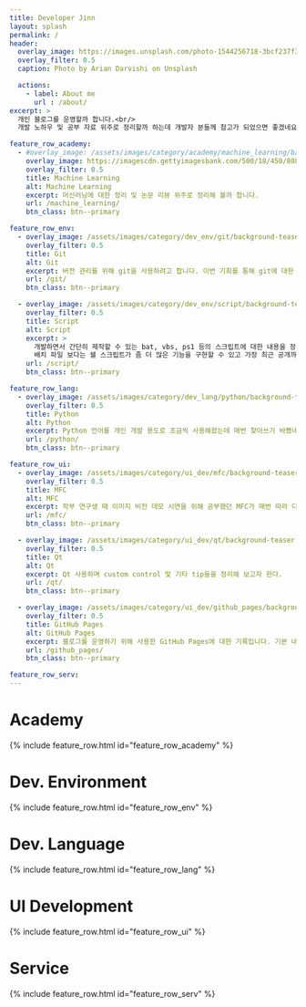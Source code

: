 ```yaml
---
title: Developer Jinn
layout: splash
permalink: /
header:
  overlay_image: https://images.unsplash.com/photo-1544256718-3bcf237f3974?ixlib=rb-1.2.1&ixid=eyJhcHBfaWQiOjEyMDd9&auto=format&fit=crop&w=1024&q=80
  overlay_filter: 0.5
  caption: Photo by Arian Darvishi on Unsplash

  actions:
    - label: About me
      url : /about/
excerpt: >
  개인 블로그를 운영할까 합니다.<br/>
  개발 노하우 및 공부 자료 위주로 정리할까 하는데 개발자 분들께 참고가 되었으면 좋겠네요.<br/>

feature_row_academy:
  - #overlay_image: /assets/images/category/academy/machine_learning/background-teaser.png
    overlay_image: https://imagescdn.gettyimagesbank.com/500/18/450/808/0/973333646.jpg
    overlay_filter: 0.5
    title: Machine Learning
    alt: Machine Learning
    excerpt: 머신러닝에 대한 정리 및 논문 리뷰 위주로 정리해 볼까 합니다.
    url: /machine_learning/
    btn_class: btn--primary

feature_row_env:
  - overlay_image: /assets/images/category/dev_env/git/background-teaser.png
    overlay_filter: 0.5
    title: Git
    alt: Git
    excerpt: 버전 관리를 위해 git을 사용하려고 합니다. 이번 기회를 통해 git에 대한 내용을 정리해 보도록 하겠습니다.
    url: /git/
    btn_class: btn--primary

  - overlay_image: /assets/images/category/dev_env/script/background-teaser.png
    overlay_filter: 0.5
    title: Script
    alt: Script
    excerpt: >
      개발하면서 간단히 제작할 수 있는 bat, vbs, ps1 등의 스크립트에 대한 내용을 정리하고자 합니다. <br/>
      배치 파일 보다는 쉘 스크립트가 좀 더 많은 기능을 구현할 수 있고 가장 최근 공개까지 된 파워쉘이 가장 많은 기능을 구현 할 수 있습니다.
    url: /script/
    btn_class: btn--primary

feature_row_lang:
  - overlay_image: /assets/images/category/dev_lang/python/background-teaser.png
    overlay_filter: 0.5
    title: Python
    alt: Python
    excerpt: Python 언어를 개인 개발 용도로 조금씩 사용해왔는데 매번 찾아쓰기 바빴네요. 앞으로 사용이 잦아질 관계로 내용을 조금씩 정리해 보고자 합니다.
    url: /python/
    btn_class: btn--primary

feature_row_ui:
  - overlay_image: /assets/images/category/ui_dev/mfc/background-teaser.png
    overlay_filter: 0.5
    title: MFC
    alt: MFC
    excerpt: 학부 연구생 때 이미지 비전 데모 시연을 위해 공부했던 MFC가 매번 따라 다니네요. 의도치 않게 직장마다 활용하게 되어 알고 있는 내용을 정리를 하고자 합니다.
    url: /mfc/
    btn_class: btn--primary

  - overlay_image: /assets/images/category/ui_dev/qt/background-teaser.png
    overlay_filter: 0.5
    title: Qt
    alt: Qt
    excerpt: Qt 사용하며 custom control 및 기타 tip들을 정리해 보고자 한다.
    url: /qt/
    btn_class: btn--primary

  - overlay_image: /assets/images/category/ui_dev/github_pages/background-teaser.png
    overlay_filter: 0.5
    title: GitHub Pages
    alt: GitHub Pages
    excerpt: 블로그를 운영하기 위해 사용한 GitHub Pages에 대한 기록입니다. 기본 내용을 간단히 정리하고 주로 이 블로그에서 custom하기 위해 조사한 내용들 위주로 정리를 할까 합니다.
    url: /github_pages/
    btn_class: btn--primary

feature_row_serv:
---
```


# Academy
{% include feature_row.html id="feature_row_academy" %}

# Dev. Environment
{% include feature_row.html id="feature_row_env" %}

# Dev. Language
{% include feature_row.html id="feature_row_lang" %}

# UI Development
{% include feature_row.html id="feature_row_ui" %}

# Service
{% include feature_row.html id="feature_row_serv" %}